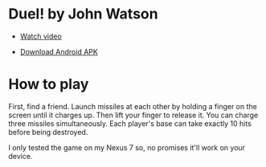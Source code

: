 # Duel! by John Watson

- [Watch video](http://www.youtube.com/watch?v=XnKHd9riIiQ)

- [Download Android APK](http://flagrantdisregard.com/wp-content/uploads/2013/01/duel-1gam-may2013-johnwatson-debug.apk_.zip)

# How to play

First, find a friend. Launch missiles at each other by holding a finger on the screen until it charges up. Then lift your finger to release it. You can charge three missiles simultaneously. Each player's base can take exactly 10 hits before being destroyed.

I only tested the game on my Nexus 7 so, no promises it'll work on your device.
